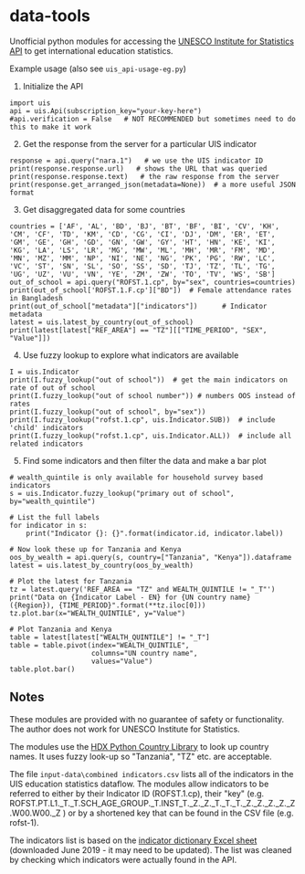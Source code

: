 # data-tools

Unofficial python modules for accessing the [UNESCO Institute for Statistics](http://uis.unesco.org/)
 [API](https://apiportal.uis.unesco.org/)
 to get international education statistics.


Example usage (also see `uis_api-usage-eg.py`)

1. Initialize the API
```
import uis
api = uis.Api(subscription_key="your-key-here")
#api.verification = False   # NOT RECOMMENDED but sometimes need to do this to make it work
```

2. Get the response from the server for a particular UIS indicator
```
response = api.query("nara.1")   # we use the UIS indicator ID
print(response.response.url)   # shows the URL that was queried
print(response.response.text)   # the raw response from the server 
print(response.get_arranged_json(metadata=None))  # a more useful JSON format
```

3. Get disaggregated data for some countries
```
countries = ['AF', 'AL', 'BD', 'BJ', 'BT', 'BF', 'BI', 'CV', 'KH', 'CM', 'CF', 'TD', 'KM', 'CD', 'CG', 'CI', 'DJ', 'DM', 'ER', 'ET', 'GM', 'GE', 'GH', 'GD', 'GN', 'GW', 'GY', 'HT', 'HN', 'KE', 'KI', 'KG', 'LA', 'LS', 'LR', 'MG', 'MW', 'ML', 'MH', 'MR', 'FM', 'MD', 'MN', 'MZ', 'MM', 'NP', 'NI', 'NE', 'NG', 'PK', 'PG', 'RW', 'LC', 'VC', 'ST', 'SN', 'SL', 'SO', 'SS', 'SD', 'TJ', 'TZ', 'TL', 'TG', 'UG', 'UZ', 'VU', 'VN', 'YE', 'ZM', 'ZW', 'TO', 'TV', 'WS', 'SB']
out_of_school = api.query("ROFST.1.cp", by="sex", countries=countries)
print(out_of_school['ROFST.1.F.cp']["BD"])  # Female attendance rates in Bangladesh
print(out_of_school["metadata"]["indicators"])      # Indicator metadata
latest = uis.latest_by_country(out_of_school)
print(latest[latest["REF_AREA"] == "TZ"][["TIME_PERIOD", "SEX", "Value"]])

```
4. Use fuzzy lookup to explore what indicators are available
```
I = uis.Indicator
print(I.fuzzy_lookup("out of school"))  # get the main indicators on rate of out of school
print(I.fuzzy_lookup("out of school number")) # numbers OOS instead of rates
print(I.fuzzy_lookup("out of school", by="sex")) 
print(I.fuzzy_lookup("rofst.1.cp", uis.Indicator.SUB))  # include 'child' indicators 
print(I.fuzzy_lookup("rofst.1.cp", uis.Indicator.ALL))  # include all related indicators
```

5. Find some indicators and then filter the data and make a bar plot
```
# wealth_quintile is only available for household survey based indicators
s = uis.Indicator.fuzzy_lookup("primary out of school", by="wealth_quintile")

# List the full labels
for indicator in s:
    print("Indicator {}: {}".format(indicator.id, indicator.label))

# Now look these up for Tanzania and Kenya
oos_by_wealth = api.query(s, country=["Tanzania", "Kenya"]).dataframe
latest = uis.latest_by_country(oos_by_wealth)

# Plot the latest for Tanzania
tz = latest.query('REF_AREA == "TZ" and WEALTH_QUINTILE != "_T"')
print("Data on {Indicator Label - EN} for {UN country name} ({Region}), {TIME_PERIOD}".format(**tz.iloc[0]))
tz.plot.bar(x="WEALTH_QUINTILE", y="Value")

# Plot Tanzania and Kenya
table = latest[latest["WEALTH_QUINTILE"] != "_T"]
table = table.pivot(index="WEALTH_QUINTILE", 
                    columns="UN country name", 
                    values="Value")
table.plot.bar()
```

## Notes

These modules are provided with no guarantee of safety or functionality. 
The author does not work for UNESCO Institute for Statistics.

The modules use the [HDX Python Country Library](https://pypi.org/project/hdx-python-country/)
to look up country names. It uses fuzzy look-up so "Tanzania", "TZ" etc. are acceptable.

The file `input-data\combined indicators.csv` lists all of the indicators 
in the UIS education statistics dataflow. The modules allow indicators to be
referred to either by their Indicator ID (ROFST.1.cp), their "key" (e.g. ROFST.PT.L1._T._T.SCH_AGE_GROUP._T.INST_T._Z._Z._T._T._T._Z._Z._Z._Z._Z.W00.W00._Z
) or by a shortened key that can be found in the CSV file (e.g. rofst-1).

The indicators list is based on the [indicator dictionary Excel sheet](http://uis.unesco.org/sites/default/files/documents/uis-data-dictionary-education-statistics.xlsx) 
(downloaded June 2019 - it may need to be updated). The list was cleaned
by checking which indicators were actually found in the API.


